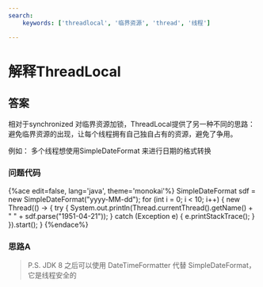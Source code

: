 ```yaml
---
search:
    keywords: ['threadlocal', '临界资源', 'thread', '线程']

---
```


# 解释ThreadLocal

## 答案
相对于synchronized 对临界资源加锁，ThreadLocal提供了另一种不同的思路：避免临界资源的出现，让每个线程拥有自己独自占有的资源，避免了争用。

例如：
多个线程想使用SimpleDateFormat 来进行日期的格式转换

### 问题代码

{%ace edit=false, lang='java', theme='monokai'%}
SimpleDateFormat sdf = new SimpleDateFormat("yyyy-MM-dd");
for (int i = 0; i < 10; i++) {
  new Thread(() -> {
    try {
      System.out.println(Thread.currentThread().getName() + " " + sdf.parse("1951-04-21"));
    } catch (Exception e) {
      e.printStackTrace();
    }
  }).start();
}
{%endace%}

### 思路A


> P.S.
JDK 8 之后可以使用 DateTimeFormatter 代替 SimpleDateFormat，它是线程安全的